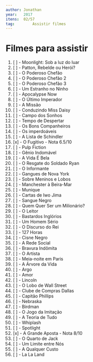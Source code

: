 ```yaml
---
author: Jonathan
year:   2017
itens: 	02/57
tag: 		Assistir filmes
---
```


# Filmes para assistir

01. [ ] - Moonlight: Sob a luz do luar
02. [ ] - Patton, Rebelde ou Herói?
03. [ ] - O Poderoso Chefão
04. [ ] - O Poderoso Chefão 2
05. [ ] - O Poderoso Chefão 3
06. [ ] - Um Estranho no Ninho
07. [ ] - Apocalypse Now
08. [ ] - O Último Imperador
09. [ ] - A Missão
10. [ ] - Conduzindo Miss Daisy
11. [ ] - Campo dos Sonhos
12. [ ] - Tempo de Despertar
13. [ ] - Os Bons Companheiros
14. [ ] - Os imperdoáveis
15. [ ] - A Lista de Schindler
16. [x] - O Fugitivo - Nota 6.5/10
17. [ ] - Pulp Fiction
18. [ ] - Gênio Indomável
19. [ ] - A Vida É Bela
20. [ ] - O Resgate do Soldado Ryan
21. [ ] - O Informante
22. [ ] - Gangues de Nova York
23. [ ] - Sobre Meninos e Lobos
24. [ ] - Manchester à Beira-Mar
25. [ ] - Munique
26. [ ] - Cartas de Iwo Jima
27. [ ] - Sangue Negro
28. [ ] - Quem Quer Ser um Milionário?
29. [ ] - O Leitor
30. [ ] - Bastardos Inglórios
31. [ ] - Um Homem Sério
32. [ ] - O Discurso do Rei
33. [ ] - 127 Horas
34. [ ] - Cisne Negro
35. [ ] - A Rede Social
36. [ ] - Bravura Indômita
37. [ ] - O Artista
38. [ ] - Meia-noite em Paris
39. [ ] - A Árvore da Vida
40. [ ] - Argo
41. [ ] - Amor
42. [ ] - Lincoln
43. [ ] - O Lobo de Wall Street
44. [ ] - Clube de Compras Dallas
45. [ ] - Capitão Phillips
46. [ ] - Nebraska
47. [ ] - Birdman
48. [ ] - O Jogo da Imitação
49. [ ] - A Teoria de Tudo
50. [ ] - Whiplash
51. [ ] - Spotlight
52. [x] - A Grande Aposta - Nota 8/10
53. [ ] - O Quarto de Jack
54. [ ] - Um Limite entre Nós
55. [ ] - A Qualquer Custo 
56. [ ] - La La Land
